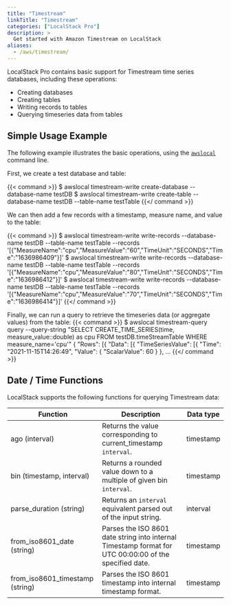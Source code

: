 ```yaml
---
title: "Timestream"
linkTitle: "Timestream"
categories: ["LocalStack Pro"]
description: >
  Get started with Amazon Timestream on LocalStack
aliases:
  - /aws/timestream/
---
```


LocalStack Pro contains basic support for Timestream time series databases, including these operations:
* Creating databases
* Creating tables
* Writing records to tables
* Querying timeseries data from tables

## Simple Usage Example

The following example illustrates the basic operations, using the [`awslocal`](https://github.com/localstack/awscli-local) command line.

First, we create a test database and table:

{{< command >}}
$ awslocal timestream-write create-database --database-name testDB
$ awslocal timestream-write create-table --database-name testDB --table-name testTable
{{</ command >}}

We can then add a few records with a timestamp, measure name, and value to the table:

{{< command >}}
$ awslocal timestream-write write-records --database-name testDB --table-name testTable --records '[{"MeasureName":"cpu","MeasureValue":"60","TimeUnit":"SECONDS","Time":"1636986409"}]'
$ awslocal timestream-write write-records --database-name testDB --table-name testTable --records '[{"MeasureName":"cpu","MeasureValue":"80","TimeUnit":"SECONDS","Time":"1636986412"}]'
$ awslocal timestream-write write-records --database-name testDB --table-name testTable --records '[{"MeasureName":"cpu","MeasureValue":"70","TimeUnit":"SECONDS","Time":"1636986414"}]'
{{</ command >}}

Finally, we can run a query to retrieve the timeseries data (or aggregate values) from the table:
{{< command >}}
$ awslocal timestream-query query --query-string "SELECT CREATE_TIME_SERIES(time, measure_value::double) as cpu FROM testDB.timeStreamTable WHERE measure_name='cpu'"
{
  "Rows": [{
    "Data": [{
      "TimeSeriesValue": [{
        "Time": "2021-11-15T14:26:49",
        "Value": {
            "ScalarValue": 60
        }
    },
...
{{</ command >}}

## Date / Time Functions

LocalStack supports the following functions for querying Timestream data:

| Function | Description                                                         | Data type |
|----------|---------------------------------------------------------------------|-----------|
| ago (interval)      | Returns the value corresponding to current_timestamp `interval`.    | timestamp |
| bin (timestamp, interval)     | Returns a rounded value down to a multiple of given bin `interval`. | timestamp |
| parse_duration (string) | Returns an `interval` equivalent parsed out of the input string. | interval |
| from_iso8601_date (string) | Parses the ISO 8601 date string into internal Timestamp format for UTC 00:00:00 of the specified date. | timestamp |
| from_iso8601_timestamp (string) | Parses the ISO 8601 timestamp into internal timestamp format. | timestamp |
